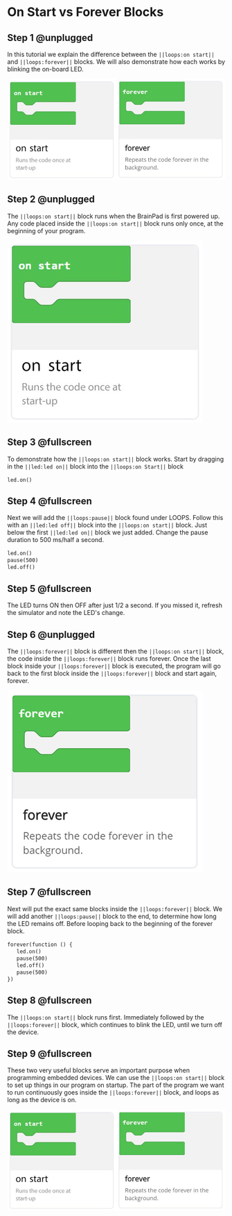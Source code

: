 # On Start vs Forever Blocks

## Step 1 @unplugged

In this tutorial we explain the difference between the ``||loops:on start||`` and ``||loops:forever||`` blocks. We will also demonstrate how each works by blinking the on-board LED.

![on Start and forever blocks](docs/static/images/onstartCard.jpg)

## Step 2 @unplugged

The ``||loops:on start||`` block runs when the BrainPad is first powered up. Any code placed inside the ``||loops:on start||`` block runs only once, at the beginning of your program. 

![on Start and forever blocks](docs/static/images/onstart.jpg)


## Step 3 @fullscreen

To demonstrate how the ``||loops:on start||`` block works. Start by dragging in the ``||led:led on||`` block into the ``||loops:on Start||`` block

 ```blocks
led.on()
```

## Step 4 @fullscreen

Next we will add the ``||loops:pause||`` block found under LOOPS. Follow this with  an ``||led:led off||`` block into the ``||loops:on start||`` block. Just below the first ``||led:led on||`` block we just added. Change the pause duration to 500 ms/half a second. 
 
 ```blocks
led.on()
pause(500)
led.off()
```

## Step 5 @fullscreen

The LED turns ON then OFF after just 1/2 a second. If you missed it, refresh the simulator and note the LED's change. 


## Step 6 @unplugged

The ``||loops:forever||`` block is different then the ``||loops:on start||`` block, the code inside the ``||loops:forever||`` block runs forever. Once the last block inside your ``||loops:forever||`` block is executed, the program will go back to the first block inside the ``||loops:forever||`` block and start again, forever. 

![on Start and forever blocks](docs/static/images/forever.jpg)

## Step 7 @fullscreen

Next will put the exact same blocks inside the ``||loops:forever||`` block. We will add another ``||loops:pause||`` block to the end,  to determine how long the LED remains off. Before looping back to the beginning of the forever block. 

 ```blocks
forever(function () {
    led.on()
    pause(500)
    led.off()
    pause(500)
})
``` 

## Step 8 @fullscreen
The ``||loops:on start||`` block runs first. Immediately followed by the ``||loops:forever||`` block, which continues to blink the LED, until we turn off the device. 


## Step 9 @fullscreen

These two very useful blocks serve an important purpose when programming embedded devices. We can use the ``||loops:on start||`` block to set up things in our program on startup. The part of the program we want to run continuously goes inside the ``||loops:forever||`` block, and loops as long as the device is on. 

![on Start and forever blocks](docs/static/images/onstartCard.jpg)